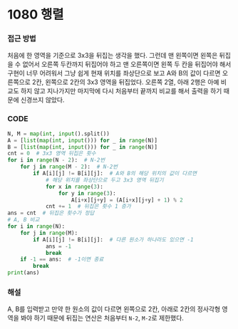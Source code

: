 # 1080 행렬



### 접근 방법

처음에 한 영역을 기준으로 3x3을 뒤집는 생각을 했다. 그런데 맨 왼쪽이면 왼쪽은 뒤집을 수 없어서 오른쪽 두칸까지 뒤집어야 하고 맨 오른쪽이면 왼쪽 두 칸을 뒤집어야 해서 구현이 너무 어려워서 그냥 쉽게 현재 위치를 좌상단으로 보고 A와 B의 값이 다르면 오른쪽으로 2칸, 왼쪽으로 2칸의 3x3 영역을 뒤집었다. 오른쪽 2열, 아래 2행은 아예 비교도 하지 않고 지나가지만 마지막에 다시 처음부터 끝까지 비교를 해서 출력을 하기 때문에 신경쓰지 않았다.

### CODE

```python
N, M = map(int, input().split())
A = [list(map(int, input())) for _ in range(N)]
B = [list(map(int, input())) for _ in range(N)]
cnt = 0  # 3x3 영역 뒤집은 횟수
for i in range(N - 2):  # N-2번
    for j in range(M - 2):  # N-2번
        if A[i][j] != B[i][j]:  # A와 B의 해당 위치의 값이 다르면
            # 해당 위치를 좌상단으로 두고 3x3 영역 뒤집기
            for x in range(3):
                for y in range(3):
                    A[i+x][j+y] = (A[i+x][j+y] + 1) % 2
            cnt += 1  # 뒤집은 횟수 1 증가
ans = cnt  # 뒤집은 횟수가 정답
# A, B 비교
for i in range(N):
    for j in range(M):
        if A[i][j] != B[i][j]:  # 다른 원소가 하나라도 있으면 -1
            ans = -1
            break
    if -1 == ans:  # -1이면 종료
        break
print(ans)
```

### 해설

A, B를 입력받고 만약 한 원소의 값이 다르면 왼쪽으로 2칸, 아래로 2칸의 정사각형 영역을 봐야 하기 때문에 뒤집는 연산은 처음부터 `N-2`, `M-2`로 제한했다.

